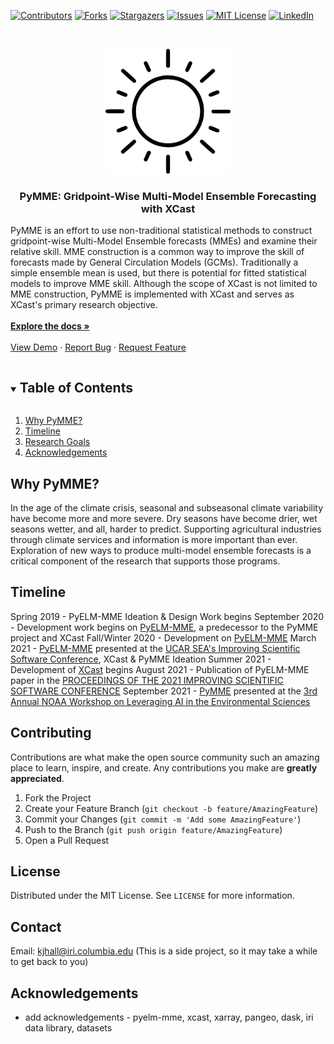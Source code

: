 <!--
*** This README comes from here: https://github.com/othneildrew/Best-README-Template/edit/master/BLANK_README.md - thanks ! 
-->



<!-- PROJECT SHIELDS -->
<!--
*** I'm using markdown "reference style" links for readability.
*** Reference links are enclosed in brackets [ ] instead of parentheses ( ).
*** See the bottom of this document for the declaration of the reference variables
*** for contributors-url, forks-url, etc. This is an optional, concise syntax you may use.
*** https://www.markdownguide.org/basic-syntax/#reference-style-links
-->
[![Contributors][contributors-shield]][contributors-url]
[![Forks][forks-shield]][forks-url]
[![Stargazers][stars-shield]][stars-url]
[![Issues][issues-shield]][issues-url]
[![MIT License][license-shield]][license-url]
[![LinkedIn][linkedin-shield]][linkedin-url]



<!-- PROJECT LOGO -->
<br />
<p align="center">
  <a href="https://github.com/kjhall01/xcast/">
    <img src="images/logo.png" alt="Logo" width="200" height="200">
  </a>

  <h3 align="center">PyMME: Gridpoint-Wise Multi-Model Ensemble Forecasting with XCast </h3>
  
  PyMME is an effort to use non-traditional statistical methods to construct gridpoint-wise Multi-Model Ensemble forecasts (MMEs) and examine their relative skill. MME construction is a common way to improve the skill of forecasts made by General Circulation Models (GCMs). Traditionally a simple ensemble mean is used, but there is potential for fitted statistical models to improve MME skill.  Although the scope of XCast is not limited to MME construction, PyMME is implemented with XCast and serves as XCast's primary research objective.  
    <br />
    <a href="https://github.com/kjhall01/xcast/blob/main/XCAST_DOCS.md"><strong>Explore the docs »</strong></a>
    <br />
    <br />
    <a href="https://github.com/kjhall01/xcast/blob/main/XCastDeterministic.ipynb">View Demo</a>
    ·
    <a href="https://github.com/kjhall01/xcast/issues">Report Bug</a>
    ·
    <a href="https://github.com/kjhall01/xcast/issues">Request Feature</a>
  </p>
</p>



<!-- TABLE OF CONTENTS -->
<details open="open">
  <summary><h2 style="display: inline-block">Table of Contents</h2></summary>
  <ol>
    <li><a href="#why-pymme">Why PyMME?</a></li>
    <li><a href="#timeline">Timeline</a></li>
    <li><a href="#contact">Research Goals</a></li>
    <li><a href="#acknowledgements">Acknowledgements</a></li>
  </ol>
</details>


<!-- Why PyMME -->
## Why PyMME?

In the age of the climate crisis, seasonal and subseasonal climate variability have become more and more severe. Dry seasons have become drier, wet seasons wetter, and all, harder to predict. Supporting agricultural industries through climate services and information is more important than ever. Exploration of new ways to produce multi-model ensemble forecasts is a critical component of the research that supports those programs. 

<!-- GETTING STARTED -->
## Timeline
Spring 2019 - PyELM-MME Ideation & Design Work begins
September 2020 - Development work begins on [PyELM-MME](https://github.com/kjhall01/PyELM-MME), a predecessor to the PyMME project and XCast 
Fall/Winter 2020 - Development on [PyELM-MME](https://github.com/kjhall01/PyELM-MME) 
March 2021 - [PyELM-MME](https://github.com/kjhall01/PyELM-MME) presented at the [UCAR SEA's Improving Scientific Software Conference](https://sea.ucar.edu/conference/2021), XCast & PyMME Ideation 
Summer 2021 - Development of [XCast](https://github.com/kjhall01/xcast/) begins
August 2021 - Publication of PyELM-MME paper in the [PROCEEDINGS OF THE 2021 IMPROVING SCIENTIFIC SOFTWARE CONFERENCE](https://opensky.ucar.edu/islandora/object/technotes:589)
September 2021 - [PyMME](https://github.com/kjhall01/xcast/blob/main/PYMME.md) presented at the [3rd Annual NOAA Workshop on Leveraging AI in the Environmental Sciences](https://2021noaaaiworkshop.sched.com/event/lSAN/virtual-poster-walk-part-vii) 


<!-- CONTRIBUTING -->
## Contributing

Contributions are what make the open source community such an amazing place to learn, inspire, and create. Any contributions you make are **greatly appreciated**.

1. Fork the Project
2. Create your Feature Branch (`git checkout -b feature/AmazingFeature`)
3. Commit your Changes (`git commit -m 'Add some AmazingFeature'`)
4. Push to the Branch (`git push origin feature/AmazingFeature`)
5. Open a Pull Request



<!-- LICENSE -->
## License

Distributed under the MIT License. See `LICENSE` for more information.

<!-- CONTACT -->
## Contact
Email: kjhall@iri.columbia.edu (This is a side project, so it may take a while to get back to you)

<!-- ACKNOWLEDGEMENTS -->
## Acknowledgements
* add acknowledgements - pyelm-mme, xcast, xarray, pangeo, dask, iri data library, datasets 

<!-- MARKDOWN LINKS & IMAGES -->
<!-- https://www.markdownguide.org/basic-syntax/#reference-style-links -->
[contributors-shield]: https://img.shields.io/github/contributors/kjhall01/xcast.svg?style=for-the-badge
[contributors-url]: https://github.com/kjhall01/xcast/graphs/contributors
[forks-shield]: https://img.shields.io/github/forks/kjhall01/xcast.svg?style=for-the-badge
[forks-url]: https://github.com/kjhall01/xcast/network/members
[stars-shield]: https://img.shields.io/github/stars/kjhall01/xcast.svg?style=for-the-badge
[stars-url]: https://github.com/kjhall01/xcast/stargazers
[issues-shield]: https://img.shields.io/github/issues/kjhall01/xcast.svg?style=for-the-badge
[issues-url]: https://github.com/kjhall01/xcast/issues
[license-shield]: https://img.shields.io/github/license/kjhall01/xcast.svg?style=for-the-badge
[license-url]: https://github.com/kjhall01/xcast/blob/master/LICENSE
[linkedin-shield]: https://img.shields.io/badge/-LinkedIn-black.svg?style=for-the-badge&logo=linkedin&colorB=555
[linkedin-url]: https://linkedin.com/in/kjhall01
